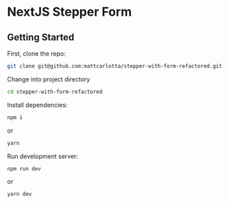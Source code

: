 # NextJS Stepper Form

## Getting Started

First, clone the repo:

```bash
git clone git@github.com:mattcarlotta/stepper-with-form-refactored.git
```

Change into project directory

```bash
cd stepper-with-form-refactored
```

Install dependencies:

```bash
npm i
```

or

```bash
yarn
```

Run development server:

```bash
npm run dev
```

or

```bash
yarn dev
```
